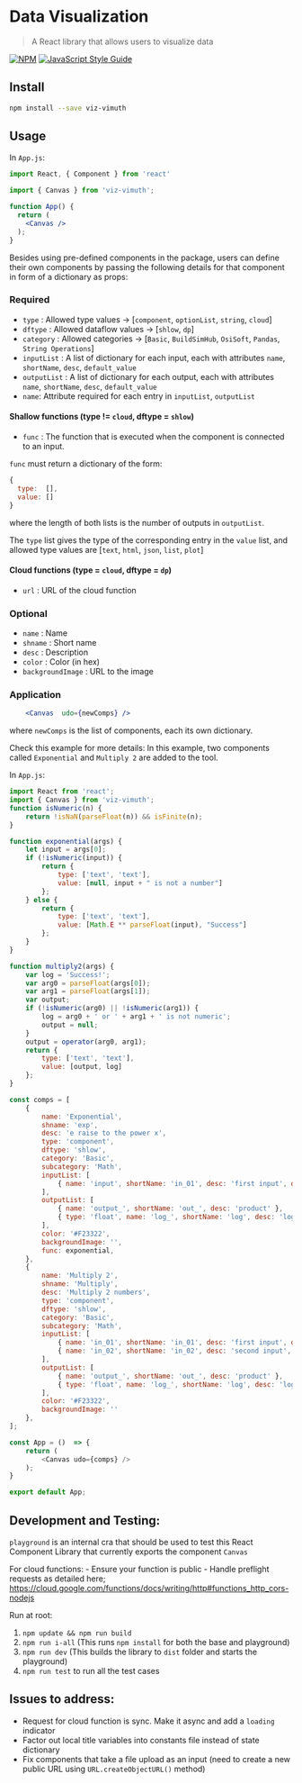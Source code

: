 # Data Visualization
> A React library that allows users to visualize data

[![NPM](https://img.shields.io/npm/v/viz-vimuth.svg)](https://www.npmjs.com/package/viz-vimuth)
[![JavaScript Style Guide](https://img.shields.io/badge/code_style-standard-brightgreen.svg)](https://standardjs.com)

## Install

```bash
npm install --save viz-vimuth
```

## Usage

In `App.js`:
```jsx
import React, { Component } from 'react'

import { Canvas } from 'viz-vimuth';

function App() {
  return (
    <Canvas />
  );
}
```
Besides using pre-defined components in the package, users can define their own components by passing the following details for that component in form of a dictionary as props:

### Required

- `type` : Allowed type values -> [`component`, `optionList`, `string`, `cloud`]
- `dftype` : Allowed dataflow values -> [`shlow`, `dp`]
- `category` : Allowed categories -> [`Basic`, `BuildSimHub`, `OsiSoft`, `Pandas`, `String Operations`]
- `inputList` : A list of dictionary for each input, each with attributes `name`, `shortName`, `desc`, `default_value`
- `outputList` : A list of dictionary for each output, each with attributes `name`, `shortName`, `desc`, `default_value`
- `name`: Attribute required for each entry in `inputList`, `outputList`

#### Shallow functions (type != `cloud`, dftype = `shlow`)

- `func` : The function that is executed when the component is connected to an input. 

`func` must return a dictionary of the form: 

```js
{
  type:  [],
  value: []
}
```

where the length of both lists is the number of outputs in `outputList`. 

The `type` list gives the type of the corresponding entry in the `value` list, and allowed type values are [`text`, `html`, `json`, `list`, `plot`]

#### Cloud functions (type = `cloud`, dftype = `dp`)

- `url` : URL of the cloud function

### Optional

- `name` : Name
- `shname` : Short name
- `desc` : Description
- `color` : Color (in hex)
- `backgroundImage` : URL to the image

### Application

```jsx
    <Canvas  udo={newComps} />
```

where `newComps` is the list of components, each its own dictionary.

Check this example for more details:
In this example, two components called `Exponential` and `Multiply 2` are added to the tool.

In `App.js`:
```js
import React from 'react';
import { Canvas } from 'viz-vimuth';
function isNumeric(n) {
    return !isNaN(parseFloat(n)) && isFinite(n);
}

function exponential(args) {
    let input = args[0];
    if (!isNumeric(input)) {
        return {
            type: ['text', 'text'],
            value: [null, input + " is not a number"]
        };
    } else {
        return {
            type: ['text', 'text'],
            value: [Math.E ** parseFloat(input), "Success"]
        };
    }
}

function multiply2(args) {
    var log = 'Success!';
    var arg0 = parseFloat(args[0]);
    var arg1 = parseFloat(args[1]);
    var output;
    if (!isNumeric(arg0) || !isNumeric(arg1)) {
        log = arg0 + ' or ' + arg1 + ' is not numeric';
        output = null;
    }
    output = operator(arg0, arg1);
    return {
        type: ['text', 'text'],
        value: [output, log]
    };
}

const comps = [
    {
        name: 'Exponential',
        shname: 'exp',
        desc: 'e raise to the power x',
        type: 'component',
        dftype: 'shlow',
        category: 'Basic',
        subcategory: 'Math',
        inputList: [
            { name: 'input', shortName: 'in_01', desc: 'first input', default_value: '10.0' }
        ],
        outputList: [
            { name: 'output_', shortName: 'out_', desc: 'product' },
            { type: 'float', name: 'log_', shortName: 'log', desc: 'log output' }
        ],
        color: '#F23322',
        backgroundImage: '',
        func: exponential,
    },
    {
        name: 'Multiply 2',
        shname: 'Multiply',
        desc: 'Multiply 2 numbers',
        type: 'component',
        dftype: 'shlow',
        category: 'Basic',
        subcategory: 'Math',
        inputList: [
            { name: 'in_01', shortName: 'in_01', desc: 'first input', default_value: '10.0' },
            { name: 'in_02', shortName: 'in_02', desc: 'second input', default_value: '5.0' }
        ],
        outputList: [
            { name: 'output_', shortName: 'out_', desc: 'product' },
            { type: 'float', name: 'log_', shortName: 'log', desc: 'log output' }
        ],
        color: '#F23322',
        backgroundImage: ''
    },
];

const App = ()  => {
    return (
        <Canvas udo={comps} />
    );
}

export default App;

```

## Development and Testing:

`playground` is an internal cra that should be used to test this React Component Library that
currently exports the component `Canvas`

For cloud functions: 
    - Ensure your function is public
    - Handle preflight requests as detailed here;
        https://cloud.google.com/functions/docs/writing/http#functions_http_cors-nodejs
        
Run at root:
1. `npm update && npm run build`
2. `npm run i-all` (This runs `npm install` for both the base and playground)
3. `npm run dev` (This builds the library to `dist` folder and starts the playground)
4. `npm run test` to run all the test cases

## Issues to address:

-   Request for cloud function is sync. Make it async and add a `loading` indicator
-   Factor out local title variables into constants file instead of state dictionary
-   Fix components that take a file upload as an input (need to create a new public URL using `URL.createObjectURL()` method)
